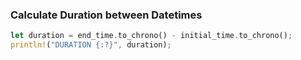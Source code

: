### Calculate Duration between Datetimes

```rs
let duration = end_time.to_chrono() - initial_time.to_chrono();
println!("DURATION {:?}", duration);
```
